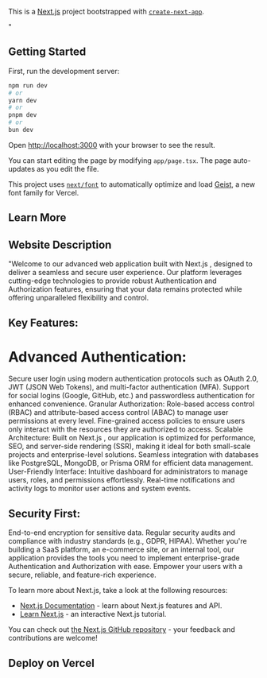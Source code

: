 This is a [Next.js](https://nextjs.org) project bootstrapped with [`create-next-app`](https://nextjs.org/docs/app/api-reference/cli/create-next-app).

"

## Getting Started

First, run the development server:

```bash
npm run dev
# or
yarn dev
# or
pnpm dev
# or
bun dev
```

Open [http://localhost:3000](http://localhost:3000) with your browser to see the result.

You can start editing the page by modifying `app/page.tsx`. The page auto-updates as you edit the file.

This project uses [`next/font`](https://nextjs.org/docs/app/building-your-application/optimizing/fonts) to automatically optimize and load [Geist](https://vercel.com/font), a new font family for Vercel.

## Learn More

## Website Description
"Welcome to our advanced web application built with Next.js , designed to deliver a seamless and secure user experience. Our platform leverages cutting-edge technologies to provide robust Authentication and Authorization features, ensuring that your data remains protected while offering unparalleled flexibility and control.

## Key Features:
# Advanced Authentication:
Secure user login using modern authentication protocols such as OAuth 2.0, JWT (JSON Web Tokens), and multi-factor authentication (MFA).
Support for social logins (Google, GitHub, etc.) and passwordless authentication for enhanced convenience.
Granular Authorization:
Role-based access control (RBAC) and attribute-based access control (ABAC) to manage user permissions at every level.
Fine-grained access policies to ensure users only interact with the resources they are authorized to access.
Scalable Architecture:
Built on Next.js , our application is optimized for performance, SEO, and server-side rendering (SSR), making it ideal for both small-scale projects and enterprise-level solutions.
Seamless integration with databases like PostgreSQL, MongoDB, or Prisma ORM for efficient data management.
User-Friendly Interface:
Intuitive dashboard for administrators to manage users, roles, and permissions effortlessly.
Real-time notifications and activity logs to monitor user actions and system events.
## Security First:
End-to-end encryption for sensitive data.
Regular security audits and compliance with industry standards (e.g., GDPR, HIPAA).
Whether you're building a SaaS platform, an e-commerce site, or an internal tool, our application provides the tools you need to implement enterprise-grade Authentication and Authorization with ease. Empower your users with a secure, reliable, and feature-rich experience.

To learn more about Next.js, take a look at the following resources:

- [Next.js Documentation](https://nextjs.org/docs) - learn about Next.js features and API.
- [Learn Next.js](https://nextjs.org/learn) - an interactive Next.js tutorial.

You can check out [the Next.js GitHub repository](https://github.com/vercel/next.js) - your feedback and contributions are welcome!

## Deploy on Vercel


